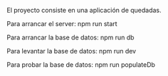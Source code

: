 El proyecto consiste en una aplicación de quedadas.

Para arrancar el server:
npm run start

Para arrancar la base de datos:
npm run db

Para levantar la base de datos:
npm run dev

Para probar la base de datos:
npm run populateDb

